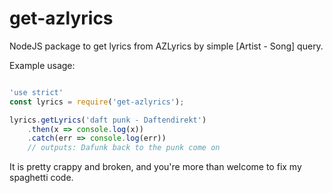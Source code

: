 # get-azlyrics
NodeJS package to get lyrics from AZLyrics by simple [Artist - Song] query.

Example usage:

```javascript

'use strict'
const lyrics = require('get-azlyrics');

lyrics.getLyrics('daft punk - Daftendirekt')
    .then(x => console.log(x))
    .catch(err => console.log(err))
    // outputs: Dafunk back to the punk come on

```

It is pretty crappy and broken, and you're more than welcome to fix my spaghetti code.
